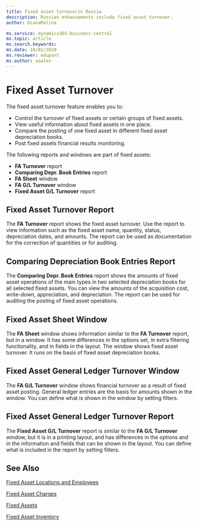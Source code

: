 ```yaml
---
title: Fixed asset turnoverin Russia
description: Russian enhancements include fixed asset turnover.
author: DianaMalina

ms.service: dynamics365-business-central
ms.topic: article
ms.search.keywords:
ms.date: 10/01/2020
ms.reviewer: edupont
ms.author: soalex
---
```


# Fixed Asset Turnover

The fixed asset turnover feature enables you to: 

- Control the turnover of fixed assets or certain groups of fixed assets.
- View useful information about fixed assets in one place.
- Compare the posting of one fixed asset in different fixed asset depreciation books.
- Post fixed assets financial results monitoring. 

The following reports and windows are part of fixed assets: 

- **FA Turnover** report
- **Comparing Depr. Book Entries** report
- **FA Sheet** window
- **FA G/L Turnover** window
- **Fixed Asset G/L Turnover** report

 

## Fixed Asset Turnover Report 

The **FA Turnover** report shows the fixed asset turnover. Use the report to view information such as the fixed asset name, quantity, status, depreciation dates, and amounts. The report can be used as documentation for the correction of quantities or for auditing.

 

## Comparing Depreciation Book Entries Report 

The **Comparing Depr. Book Entries** report shows the amounts of fixed asset operations of the main types in two selected depreciation books for all selected fixed assets. You can view the amounts of the acquisition cost, write-down, appreciation, and depreciation. The report can be used for auditing the posting of fixed asset operations.

 

## Fixed Asset Sheet Window

The **FA Sheet** window shows information similar to the **FA Turnover** report, but in a window. It has some differences in the options set, in extra filtering functionality, and in fields in the layout. The window shows fixed asset turnover. It runs on the basis of fixed asset depreciation books.

 

## Fixed Asset General Ledger Turnover Window 

The **FA G/L Turnover** window shows financial turnover as a result of fixed asset posting. General ledger entries are the basis for amounts shown in the window. You can define what is shown in the window by setting filters.

 

## Fixed Asset General Ledger Turnover Report

The **Fixed Asset G/L Turnover** report is similar to the **FA G/L Turnover** window, but it is in a printing layout, and has differences in the options and in the information and fields that can be shown in the layout. You can define what is included in the report by setting filters.

 

## See Also 

[Fixed Asset Locations and Employees](Fixed-Asset-Locations-and-Employees.md)

[Fixed Asset Charges](Fixed-Asset-Charges.md)

[Fixed Assets](fixed-assets.md)

[Fixed Asset Inventory](Fixed-Asset-Inventory.md)
